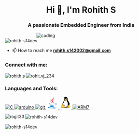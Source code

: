 <h1 align="center">Hi 👋, I'm Rohith S</h1>
<h3 align="center">A passionate Embedded Engineer from India</h3>

<img align="right" alt="coding" width="400" src="https://imgs.search.brave.com/FrOhz6OSIWnq4YHmHKUaqDJyfb_r_9qhlgapHALPk-Q/rs:fit:680:428:1/g:ce/aHR0cHM6Ly9pLnBp/bmltZy5jb20vb3Jp/Z2luYWxzLzU0L2Uz/LzdkLzU0ZTM3ZDgw/NzRlYmNkZTFkOTZj/NzdkN2IyYTdmMzEw/LmdpZg.gif">

<p align="left"> <img src="https://komarev.com/ghpvc/?username=rohith-s14dev&label=Profile%20views&color=0e75b6&style=flat" alt="rohith-s14dev" /> </p>

- 📫 How to reach me **rohith.s142002@gmail.com**

<h3 align="left">Connect with me:</h3>
<p align="left">
<a href="https://linkedin.com/in/rohith-s14" target="blank"><img align="center" src="https://raw.githubusercontent.com/rahuldkjain/github-profile-readme-generator/master/src/images/icons/Social/linked-in-alt.svg" alt="rohith s" height="30" width="40" /></a>
<a href="https://instagram.com/rohit.vj_234" target="blank"><img align="center" src="https://raw.githubusercontent.com/rahuldkjain/github-profile-readme-generator/master/src/images/icons/Social/instagram.svg" alt="rohit.vj_234" height="30" width="40" /></a>
</p>

<h3 align="left">Languages and Tools:</h3>
<p align="left"> <a href="https://visualstudio.microsoft.com/vs/features/cplusplus/" target="_blank" rel="noreferrer"> <img src="https://encrypted-tbn0.gstatic.com/images?q=tbn:ANd9GcTPGGOif2hN0ojHqVg2OZDQgERhHVD70MoaDg&s" alt="C" width="40" height="40"/> </a> <a href="https://www.arduino.cc/" target="_blank" rel="noreferrer"> <img src="https://cdn.worldvectorlogo.com/logos/arduino-1.svg" alt="arduino" width="40" height="40"/> </a> <a href="https://git-scm.com/" target="_blank" rel="noreferrer"> <img src="https://www.vectorlogo.zone/logos/git-scm/git-scm-icon.svg" alt="git" width="40" height="40"/> </a> <a href="https://www.java.com" target="_blank" rel="noreferrer"> <img src="https://raw.githubusercontent.com/devicons/devicon/master/icons/java/java-original.svg" alt="java" width="40" height="40"/> </a> <a href="https://www.linux.org/" target="_blank" rel="noreferrer"> <img src="https://raw.githubusercontent.com/devicons/devicon/master/icons/linux/linux-original.svg" alt="linux" width="40" height="40"/> </a> <a href="https://www.google.com/url?sa=t&source=web&rct=j&opi=89978449&url=https://developer.arm.com/documentation/dvi0027/latest/the-arm7-family&ved=2ahUKEwi1gruFgs-KAxVgZWwGHUwtAXUQFnoECBcQAQ&usg=AOvVaw1eoICSCaubplybqbzku97s" target="_blank" rel="noreferrer"> <img src="https://encrypted-tbn0.gstatic.com/images?q=tbn:ANd9GcR4X0Yl82eZQ0BfgijeIug_ufEd1L5y1f8hVA&s" alt="ARM7" width="40" height="40"/> </a>  </p>

<p><img align="left" src="https://github-readme-stats.vercel.app/api/top-langs?username=rohith-s14dev&show_icons=true&locale=en&layout=compact" alt="rogit33" /></p>

<p>&nbsp;<img align="center" src="https://github-readme-stats.vercel.app/api?username=rohith-s14dev&show_icons=true&locale=en" alt="rohith-s14dev" /></p>

<p><img align="center" src="https://github-readme-streak-stats.herokuapp.com/?user=rohith-s14dev&" alt="rohith-s14dev" /></p>


